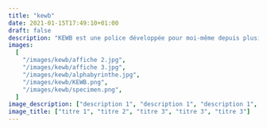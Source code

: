 ```yaml
---
title: "kewb"
date: 2021-01-15T17:49:10+01:00
draft: false
description: "KEWB est une police développée pour moi-même depuis plusieurs années, mais que j’ai eu par la suite l’occasion d’utiliser dans le cadre de projets. Très caractéristique, elle est basée sur une simple grille de 3 par 3. Le concept fondamental est l’aspect ludique de la police. Chaque lettre est conçue comme un module, elles sont faites pour s’empiler, s’imbriquer, se construire les unes avec les autres, pour remplir l’espace en deux ou en trois dimensions."
images:
  [
    "/images/kewb/affiche 2.jpg",
    "/images/kewb/affiche 3.jpg",
    "/images/kewb/alphabyrinthe.jpg",
    "/images/kewb/KEWB.png",
    "/images/kewb/specimen.png",
  ]
image_description: ["description 1", "description 1", "description 1", "description 1", "description 1"]
image_title: ["titre 1", "titre 2", "titre 3", "titre 3", "titre 3"]
---
```

